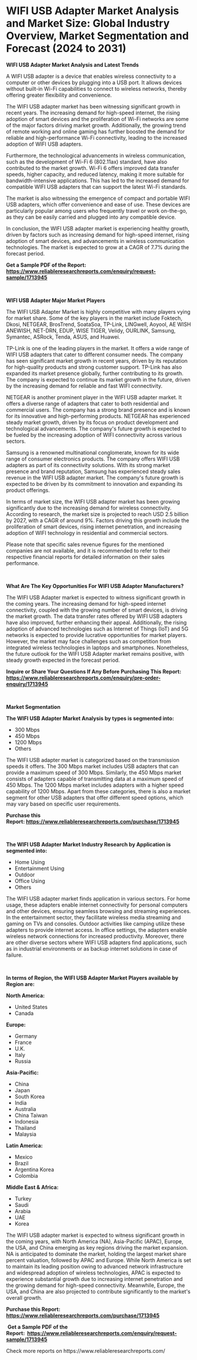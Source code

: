 <p><h1>WIFI USB Adapter Market Analysis and Market Size: Global Industry Overview, Market Segmentation and Forecast (2024 to 2031)</h1></p><p><strong>WIFI USB Adapter Market Analysis and Latest Trends</strong></p>
<p><p>A WIFI USB adapter is a device that enables wireless connectivity to a computer or other devices by plugging into a USB port. It allows devices without built-in Wi-Fi capabilities to connect to wireless networks, thereby offering greater flexibility and convenience.</p><p>The WIFI USB adapter market has been witnessing significant growth in recent years. The increasing demand for high-speed internet, the rising adoption of smart devices and the proliferation of Wi-Fi networks are some of the major factors driving market growth. Additionally, the growing trend of remote working and online gaming has further boosted the demand for reliable and high-performance Wi-Fi connectivity, leading to the increased adoption of WIFI USB adapters.</p><p>Furthermore, the technological advancements in wireless communication, such as the development of Wi-Fi 6 (802.11ax) standard, have also contributed to the market growth. Wi-Fi 6 offers improved data transfer speeds, higher capacity, and reduced latency, making it more suitable for bandwidth-intensive applications. This has led to the increased demand for compatible WIFI USB adapters that can support the latest Wi-Fi standards.</p><p>The market is also witnessing the emergence of compact and portable WIFI USB adapters, which offer convenience and ease of use. These devices are particularly popular among users who frequently travel or work on-the-go, as they can be easily carried and plugged into any compatible device.</p><p>In conclusion, the WIFI USB adapter market is experiencing healthy growth, driven by factors such as increasing demand for high-speed internet, rising adoption of smart devices, and advancements in wireless communication technologies. The market is expected to grow at a CAGR of 7.7% during the forecast period.</p></p>
<p><strong>Get a Sample PDF of the Report:&nbsp; <a href="https://www.reliableresearchreports.com/enquiry/request-sample/1713945">https://www.reliableresearchreports.com/enquiry/request-sample/1713945</a></strong></p>
<p>&nbsp;</p>
<p><strong>WIFI USB Adapter Major Market Players</strong></p>
<p><p>The WIFI USB Adapter Market is highly competitive with many players vying for market share. Some of the key players in the market include Foktech, Dkosi, NETGEAR, BrosTrend, SoataSoa, TP-Link, LINGwell, Aoyool, AE WISH ANEWISH, NET-DRN, EDUP, WISE TIGER, Velidy, OURLINK, Samsung, Symantec, ASRock, Tenda, ASUS, and Huawei.</p><p>TP-Link is one of the leading players in the market. It offers a wide range of WIFI USB adapters that cater to different consumer needs. The company has seen significant market growth in recent years, driven by its reputation for high-quality products and strong customer support. TP-Link has also expanded its market presence globally, further contributing to its growth. The company is expected to continue its market growth in the future, driven by the increasing demand for reliable and fast WIFI connectivity.</p><p>NETGEAR is another prominent player in the WIFI USB adapter market. It offers a diverse range of adapters that cater to both residential and commercial users. The company has a strong brand presence and is known for its innovative and high-performing products. NETGEAR has experienced steady market growth, driven by its focus on product development and technological advancements. The company's future growth is expected to be fueled by the increasing adoption of WIFI connectivity across various sectors.</p><p>Samsung is a renowned multinational conglomerate, known for its wide range of consumer electronics products. The company offers WIFI USB adapters as part of its connectivity solutions. With its strong market presence and brand reputation, Samsung has experienced steady sales revenue in the WIFI USB adapter market. The company's future growth is expected to be driven by its commitment to innovation and expanding its product offerings.</p><p>In terms of market size, the WIFI USB adapter market has been growing significantly due to the increasing demand for wireless connectivity. According to research, the market size is projected to reach USD 2.5 billion by 2027, with a CAGR of around 9%. Factors driving this growth include the proliferation of smart devices, rising internet penetration, and increasing adoption of WIFI technology in residential and commercial sectors.</p><p>Please note that specific sales revenue figures for the mentioned companies are not available, and it is recommended to refer to their respective financial reports for detailed information on their sales performance.</p></p>
<p>&nbsp;</p>
<p><strong>What Are The Key Opportunities For WIFI USB Adapter Manufacturers?</strong></p>
<p><p>The WIFI USB Adapter market is expected to witness significant growth in the coming years. The increasing demand for high-speed internet connectivity, coupled with the growing number of smart devices, is driving the market growth. The data transfer rates offered by WIFI USB adapters have also improved, further enhancing their appeal. Additionally, the rising adoption of advanced technologies such as Internet of Things (IoT) and 5G networks is expected to provide lucrative opportunities for market players. However, the market may face challenges such as competition from integrated wireless technologies in laptops and smartphones. Nonetheless, the future outlook for the WIFI USB Adapter market remains positive, with steady growth expected in the forecast period.</p></p>
<p><strong>Inquire or Share Your Questions If Any Before Purchasing This Report: <a href="https://www.reliableresearchreports.com/enquiry/pre-order-enquiry/1713945">https://www.reliableresearchreports.com/enquiry/pre-order-enquiry/1713945</a></strong></p>
<p>&nbsp;</p>
<p><strong>Market Segmentation</strong></p>
<p><strong>The WIFI USB Adapter Market Analysis by types is segmented into:</strong></p>
<p><ul><li>300 Mbps</li><li>450 Mbps</li><li>1200 Mbps</li><li>Others</li></ul></p>
<p><p>The WIFI USB adapter market is categorized based on the transmission speeds it offers. The 300 Mbps market includes USB adapters that can provide a maximum speed of 300 Mbps. Similarly, the 450 Mbps market consists of adapters capable of transmitting data at a maximum speed of 450 Mbps. The 1200 Mbps market includes adapters with a higher speed capability of 1200 Mbps. Apart from these categories, there is also a market segment for other USB adapters that offer different speed options, which may vary based on specific user requirements.</p></p>
<p><strong>Purchase this Report:&nbsp;<a href="https://www.reliableresearchreports.com/purchase/1713945">https://www.reliableresearchreports.com/purchase/1713945</a></strong></p>
<p>&nbsp;</p>
<p><strong>The WIFI USB Adapter Market Industry Research by Application is segmented into:</strong></p>
<p><ul><li>Home Using</li><li>Entertainment Using</li><li>Outdoor</li><li>Office Using</li><li>Others</li></ul></p>
<p><p>The WIFI USB adapter market finds application in various sectors. For home usage, these adapters enable internet connectivity for personal computers and other devices, ensuring seamless browsing and streaming experiences. In the entertainment sector, they facilitate wireless media streaming and gaming on TVs and consoles. Outdoor activities like camping utilize these adapters to provide internet access. In office settings, the adapters enable wireless network connections for increased productivity. Moreover, there are other diverse sectors where WIFI USB adapters find applications, such as in industrial environments or as backup internet solutions in case of failure.</p></p>
<p>&nbsp;</p>
<p><strong>In terms of Region, the WIFI USB Adapter Market Players available by Region are:</strong></p>
<p>
    <p> <strong> North America: </strong>
        <ul>
            <li>United States</li>
            <li>Canada</li>
        </ul>
        </p> 
    <p> <strong> Europe: </strong>
        <ul>
            <li>Germany</li>
            <li>France</li>
            <li>U.K.</li>
            <li>Italy</li>
            <li>Russia</li>
        </ul>
        </p> 
    <p> <strong> Asia-Pacific: </strong>
        <ul>
            <li>China</li>
            <li>Japan</li>
            <li>South Korea</li>
            <li>India</li>
            <li>Australia</li>
            <li>China Taiwan</li>
            <li>Indonesia</li>
            <li>Thailand</li>
            <li>Malaysia</li>
        </ul>
        </p> 
    <p> <strong> Latin America: </strong>
        <ul>
            <li>Mexico</li>
            <li>Brazil</li>
            <li>Argentina Korea</li>
            <li>Colombia</li>
        </ul>
        </p> 
    <p> <strong> Middle East & Africa: </strong>
        <ul>
            <li>Turkey</li>
            <li>Saudi</li>
            <li>Arabia</li>
            <li>UAE</li>
            <li>Korea</li>
        </ul>
    </p>
    </p>
<p><p>The WIFI USB adapter market is expected to witness significant growth in the coming years, with North America (NA), Asia-Pacific (APAC), Europe, the USA, and China emerging as key regions driving the market expansion. NA is anticipated to dominate the market, holding the largest market share percent valuation, followed by APAC and Europe. While North America is set to maintain its leading position owing to advanced network infrastructure and widespread adoption of wireless technologies, APAC is expected to experience substantial growth due to increasing internet penetration and the growing demand for high-speed connectivity. Meanwhile, Europe, the USA, and China are also projected to contribute significantly to the market's overall growth.</p></p>
<p><strong>Purchase this Report: <a href="https://www.reliableresearchreports.com/purchase/1713945">https://www.reliableresearchreports.com/purchase/1713945</a></strong></p>
<p>&nbsp;<strong>Get a Sample PDF of the Report:&nbsp;&nbsp;<a href="https://www.reliableresearchreports.com/enquiry/request-sample/1713945">https://www.reliableresearchreports.com/enquiry/request-sample/1713945</a></strong></p>
<p><strong></strong></p>
<p>Check more reports on https://www.reliableresearchreports.com/</p>